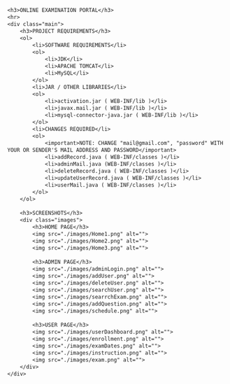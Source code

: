 <!DOCTYPE html>
<html lang="en">
<head>
    <meta charset="UTF-8">
    <meta http-equiv="X-UA-Compatible" content="IE=edge">
    <meta name="viewport" content="width=device-width, initial-scale=1.0">
    <title>README | EXAMINATION</title>
</head>
<body>

    <h3>ONLINE EXAMINATION PORTAL</h3>
    <hr>
    <div class="main">
        <h3>PROJECT REQUIREMENTS</h3>
        <ol>
            <li>SOFTWARE REQUIREMENTS</li>
            <ol>
                <li>JDK</li>
                <li>APACHE TOMCAT</li>
                <li>MySQL</li>
            </ol>
            <li>JAR / OTHER LIBRARIES</li>
            <ol>
                <li>activation.jar ( WEB-INF/lib )</li>
                <li>javax.mail.jar ( WEB-INF/lib )</li>
                <li>mysql-connector-java.jar ( WEB-INF/lib )</li>
            </ol>
            <li>CHANGES REQUIRED</li>
            <ol>
                <important>NOTE: CHANGE "mail@gmail.com", "password" WITH YOUR OR SENDER'S MAIL ADDRESS AND PASSWORD</important>
                <li>addRecord.java ( WEB-INF/classes )</li>
                <li>adminMail.java (WEB-INF/classes )</li>
                <li>deleteRecord.java ( WEB-INF/classes )</li>
                <li>updateUserRecord.java ( WEB-INF/classes )</li>
                <li>userMail.java ( WEB-INF/classes )</li>
            </ol>
        </ol>

        <h3>SCREENSHOTS</h3>
        <div class="images">
            <h3>HOME PAGE</h3>
            <img src="./images/Home1.png" alt="">
            <img src="./images/Home2.png" alt="">
            <img src="./images/Home3.png" alt="">

            <h3>ADMIN PAGE</h3>
            <img src="./images/adminLogin.png" alt="">
            <img src="./images/addUser.png" alt="">
            <img src="./images/deleteUser.png" alt="">
            <img src="./images/searchUser.png" alt="">
            <img src="./images/searrchExam.png" alt="">
            <img src="./images/addQuestion.png" alt="">
            <img src="./images/schedule.png" alt="">
            
            <h3>USER PAGE</h3>
            <img src="./images/userDashboard.png" alt="">
            <img src="./images/enrollment.png" alt="">
            <img src="./images/examDates.png" alt="">
            <img src="./images/instruction.png" alt="">
            <img src="./images/exam.png" alt="">
        </div>
    </div>
</body>
</html>

<link rel="stylesheet" href="https://use.fontawesome.com/releases/v5.15.3/css/all.css" integrity="sha384-SZXxX4whJ79/gErwcOYf+zWLeJdY/qpuqC4cAa9rOGUstPomtqpuNWT9wdPEn2fk" crossorigin="anonymous">